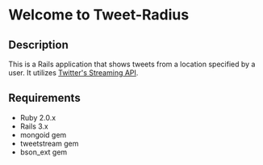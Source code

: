 # Welcome to Tweet-Radius

## Description

This is a Rails application that shows tweets from a location specified by a user. It utilizes [Twitter's Streaming API](https://dev.twitter.com/streaming/public).


## Requirements

* Ruby 2.0.x
* Rails 3.x
* mongoid gem
* tweetstream gem
* bson_ext gem